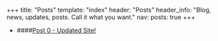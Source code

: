 +++
title: "Posts"
template: "index"
header: "Posts"
header_info: "Blog, news, updates, posts. Call it what you want."
nav:
  posts: true
+++

 * ####[Post 0 - Updated Site!](/posts/0/)
